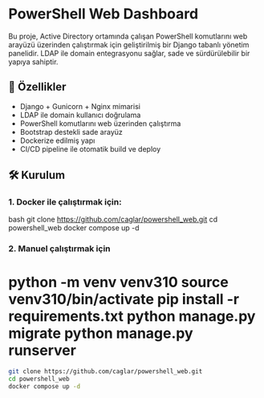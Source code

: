 # PowerShell Web Dashboard

Bu proje, Active Directory ortamında çalışan PowerShell komutlarını web arayüzü üzerinden çalıştırmak için geliştirilmiş bir Django tabanlı yönetim panelidir. LDAP ile domain entegrasyonu sağlar, sade ve sürdürülebilir bir yapıya sahiptir.

## 🚀 Özellikler

- Django + Gunicorn + Nginx mimarisi
- LDAP ile domain kullanıcı doğrulama
- PowerShell komutlarını web üzerinden çalıştırma
- Bootstrap destekli sade arayüz
- Dockerize edilmiş yapı
- CI/CD pipeline ile otomatik build ve deploy

## 🛠️ Kurulum

### 1. Docker ile çalıştırmak için:

bash
git clone https://github.com/caglar/powershell_web.git
cd powershell_web
docker compose up -d

### 2. Manuel çalıştırmak için
python -m venv venv310
source venv310/bin/activate
pip install -r requirements.txt
python manage.py migrate
python manage.py runserver
=======
```bash
git clone https://github.com/caglar/powershell_web.git
cd powershell_web
docker compose up -d
